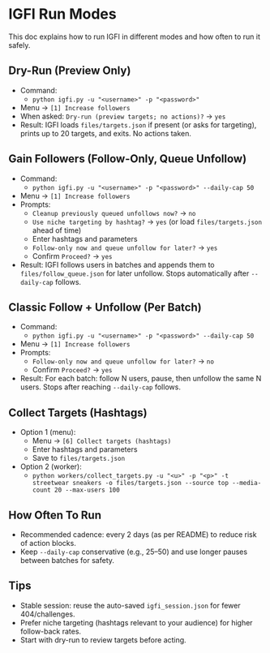 # IGFI Run Modes

This doc explains how to run IGFI in different modes and how often to run it safely.

## Dry-Run (Preview Only)

- Command:
  - `python igfi.py -u "<username>" -p "<password>"`
- Menu → `[1] Increase followers`
- When asked: `Dry-run (preview targets; no actions)?` → `yes`
- Result: IGFI loads `files/targets.json` if present (or asks for targeting), prints up to 20 targets, and exits. No actions taken.

## Gain Followers (Follow-Only, Queue Unfollow)

- Command:
  - `python igfi.py -u "<username>" -p "<password>" --daily-cap 50`
- Menu → `[1] Increase followers`
- Prompts:
  - `Cleanup previously queued unfollows now?` → `no`
  - `Use niche targeting by hashtag?` → `yes` (or load `files/targets.json` ahead of time)
  - Enter hashtags and parameters
  - `Follow-only now and queue unfollow for later?` → `yes`
  - Confirm `Proceed?` → `yes`
- Result: IGFI follows users in batches and appends them to `files/follow_queue.json` for later unfollow. Stops automatically after `--daily-cap` follows.

## Classic Follow + Unfollow (Per Batch)

- Command:
  - `python igfi.py -u "<username>" -p "<password>" --daily-cap 50`
- Menu → `[1] Increase followers`
- Prompts:
  - `Follow-only now and queue unfollow for later?` → `no`
  - Confirm `Proceed?` → `yes`
- Result: For each batch: follow N users, pause, then unfollow the same N users. Stops after reaching `--daily-cap` follows.

## Collect Targets (Hashtags)

- Option 1 (menu):
  - Menu → `[6] Collect targets (hashtags)`
  - Enter hashtags and parameters
  - Save to `files/targets.json`
- Option 2 (worker):
  - `python workers/collect_targets.py -u "<u>" -p "<p>" -t streetwear sneakers -o files/targets.json --source top --media-count 20 --max-users 100`

## How Often To Run

- Recommended cadence: every 2 days (as per README) to reduce risk of action blocks.
- Keep `--daily-cap` conservative (e.g., 25–50) and use longer pauses between batches for safety.

## Tips

- Stable session: reuse the auto-saved `igfi_session.json` for fewer 404/challenges.
- Prefer niche targeting (hashtags relevant to your audience) for higher follow-back rates.
- Start with dry-run to review targets before acting.

